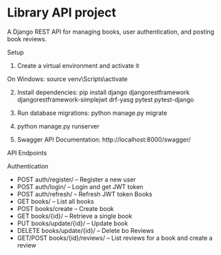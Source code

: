 # Library API project

A Django REST API for managing books, user authentication, and posting book reviews.



  Setup

1. Create a virtual environment and activate it
   
 On Windows: source venv\Scripts\activate
   
2. Install dependencies:
    pip install django djangorestframework djangorestframework-simplejwt drf-yasg pytest pytest-django

3. Run database migrations:
   python manage.py migrate

4. python manage.py runserver
5. Swagger API Documentation:
   http://localhost:8000/swagger/

   
API Endpoints

Authentication
* POST  auth/register/ – Register a new user
* POST  auth/login/ – Login and get JWT token
* POST  auth/refresh/ – Refresh JWT token
Books
* GET books/ – List all books
* POST books/create – Create book 
* GET books/{id}/ – Retrieve a single book
* PUT books/update/{id}/ – Update book 
* DELETE books/update/{id}/ – Delete bo
Reviews
* GET/POST   books/{id}/reviews/ – List reviews for a book and create a review



